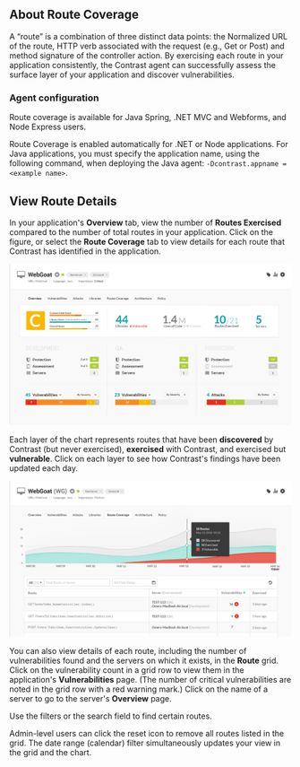 <!--
title: "Route Coverage"
description: "Overview of setting up environments"
tags: "user UI applications route coverage exercised vulnerabilities"
-->

## About Route Coverage

A “route” is a combination of three distinct data points: the Normalized URL of the route, HTTP verb associated with the request (e.g., Get or Post) and method signature of the controller action. By exercising each route in your application consistently, the Contrast agent can successfully assess the surface layer of your application and discover vulnerabilities. 

### Agent configuration 

Route coverage is available for Java Spring, .NET MVC and Webforms, and Node Express users. 

Route Coverage is enabled automatically for .NET or Node applications. For Java applications, you must specify the application name, using the following command, when deploying the Java agent: `-Dcontrast.appname = <example name>`. 

## View Route Details 

In your application's **Overview** tab, view the number of **Routes Exercised** compared to the number of total routes in your application. Click on the figure, or select the **Route Coverage** tab to view details for each route that Contrast has identified in the application. 

<a href="assets/images/App-overview.png" rel="lightbox" title="View routes in your application Overview"><img class="thumbnail" src="assets/images/App-overview.png"/></a>

Each layer of the chart represents routes that have been **discovered** by Contrast (but never exercised), **exercised** with Contrast, and exercised but **vulnerable**. Click on each layer to see how Contrast's findings have been updated each day. 

<a href="assets/images/App-route-coverage.png" rel="lightbox" title="View detailed coverage information for each route"><img class="thumbnail" src="assets/images/App-route-coverage.png"/></a>

You can also view details of each route, including the number of vulnerabilities found and the servers on which it exists, in the **Route** grid. Click on the vulnerability count in a grid row to view them in the application's **Vulnerabilities** page. (The number of critical vulnerabilities are noted in the grid row with a red warning mark.) Click on the name of a server to go to the server's **Overview** page. 

Use the filters or the search field to find certain routes. 

Admin-level users can click the reset icon to remove all routes listed in the grid. The date range (calendar) filter simultaneously updates your view in the grid and the chart.

<!-- If you suspect that there are more routes in your application that Contrast has yet to discover, click the **import** icon to upload a CSV spreadsheet of all known routes. -->





